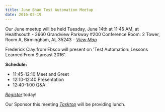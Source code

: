 ```yaml
---
title: June Bham Test Automation Meetup
date: 2016-05-19
---
```


Our June meetup will be held Tuesday, June 14th at 11:45 AM, at Healthsouth - 3660 Grandview Parkway #200 Conference Room: 2 Tower, Room A, Birmingham, AL 35243 - *[View Map](https://www.google.com/maps/place/3660+Grandview+Pkwy+%23200,+Birmingham,+AL+35243/@33.432712,-86.72567,17z/data=!3m1!4b1!4m2!3m1!1s0x88891798e5e058f5:0xc552e81ae5777dc8)*

Frederick Clay from Ebsco will present on 'Test Automation: Lessons Learned From Stareast 2016'.

**Schedule:**
* 11:45-12:10 Meet and Greet
* 12:10-12:40 Presentation
* 12:40-1:00 Q&A

*[Register](https://www.eventbrite.com/e/june-bham-test-automation-meetup-tickets-25575682555)* today!

Our Sponsor this meeting *[Tasktop](https://www.tasktop.com/)* will be providing lunch.
